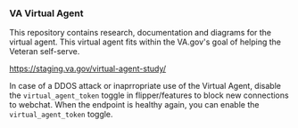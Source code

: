 ### VA Virtual Agent

This repository contains research, documentation and diagrams for the virtual agent. This virtual agent fits within the VA.gov's goal of helping the Veteran self-serve.

https://staging.va.gov/virtual-agent-study/

In case of a DDOS attack or inaprropriate use of the Virtual Agent, disable the `virtual_agent_token` toggle in flipper/features to block new connections to webchat. When the endpoint is healthy again, you can enable the `virtual_agent_token` toggle.
